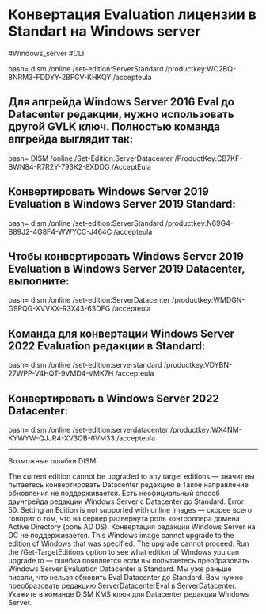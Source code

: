 # Конвертация Evaluation лицензии в Standart на Windows server
#Windows_server #CLI 

   bash=
dism /online /set-edition:ServerStandard /productkey:WC2BQ-8NRM3-FDDYY-2BFGV-KHKQY /accepteula
   

## Для апгрейда Windows Server 2016 Eval до Datacenter редакции, нужно использовать другой GVLK ключ. Полностью команда апгрейда выглядит так:
   bash=
DISM /online /Set-Edition:ServerDatacenter /ProductKey:CB7KF-BWN84-R7R2Y-793K2-8XDDG /AcceptEula
   
## Конвертировать Windows Server 2019 Evaluation в Windows Server 2019 Standard:
   bash=
dism /online /set-edition:ServerStandard /productkey:N69G4-B89J2-4G8F4-WWYCC-J464C /accepteula
   
## Чтобы конвертировать Windows Server 2019 Evaluation в Windows Server 2019 Datacenter, выполните:
   bash=
dism /online /set-edition:ServerDatacenter /productkey:WMDGN-G9PQG-XVVXX-R3X43-63DFG /accepteula
   

## Команда для конвертации Windows Server 2022 Evaluation редакции в Standard:
   bash=
dism /online /set-edition:serverstandard /productkey:VDYBN-27WPP-V4HQT-9VMD4-VMK7H /accepteula
   
## Конвертировать в Windows Server 2022 Datacenter:
   bash=
dism /online /set-edition:serverdatacenter /productkey:WX4NM-KYWYW-QJJR4-XV3QB-6VM33 /accepteula
   


---



Возможные ошибки DISM:

 The current edition cannot be upgraded to any target editions — значит вы пытаетесь конвертировать Datacenter редакцию в Такое направление обновления не поддерживается.
Есть неофициальный способ даунгрейда редакции Windows Server с Datacenter до Standard.
 Error: 50. Setting an Edition is not supported with online images — скорее всего говорит о том, что на сервер развернута роль контроллера домена Active Directory (роль AD DS). Конвертация редакции Windows Server на DC не поддерживается.
 This Windows image cannot upgrade to the edition of Windows that was specified. The upgrade cannot proceed. Run the /Get-TargetEditions option to see what edition of Windows you can upgrade to — ошибка появляется если вы попытаетесь преобразовать Windows Server Evaluation Datacenter в Standard. Мы уже раньше писали, что нельзя обновить Eval Datacenter до Standard. Вам нужно преобразовать редакцию ServerDatacenterEval в ServerDatacenter. Укажите в команде DISM KMS ключ для Datacenter редакции Windows Server.

